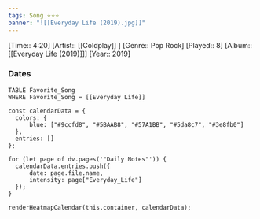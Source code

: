 ```yaml
---
tags: Song ⭐⭐⭐ 
banner: "![[Everyday Life (2019).jpg]]"
---
```

[Time:: 4:20]
[Artist:: [[Coldplay]] ]
[Genre:: Pop Rock]
[Played:: 8]
[Album:: [[Everyday Life (2019)]]]
[Year:: 2019]
### Dates
````dataview
TABLE Favorite_Song
WHERE Favorite_Song = [[Everyday Life]]
````

  ```dataviewjs
const calendarData = { 
	colors: { 
		blue: ["#9ccfd8", "#5BAAB8", "#57A1BB", "#5da8c7", "#3e8fb0"] 
	}, 
	entries: [] 
}; 

for (let page of dv.pages('"Daily Notes"')) { 
	calendarData.entries.push({ 
		date: page.file.name, 
		intensity: page["Everyday_Life"]
	}); 
} 

renderHeatmapCalendar(this.container, calendarData);
```
